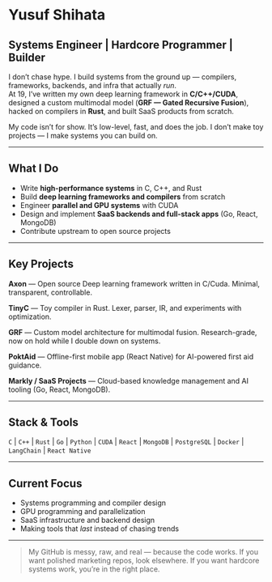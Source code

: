# Yusuf Shihata

## Systems Engineer | Hardcore Programmer | Builder

I don’t chase hype. I build systems from the ground up — compilers, frameworks, backends, and infra that actually *run*.  
At 19, I’ve written my own deep learning framework in **C/C++/CUDA**, designed a custom multimodal model (**GRF — Gated Recursive Fusion**), hacked on compilers in **Rust**, and built SaaS products from scratch.  

My code isn’t for show. It’s low-level, fast, and does the job. I don’t make toy projects — I make systems you can build on.

---

## What I Do

* Write **high-performance systems** in C, C++, and Rust  
* Build **deep learning frameworks and compilers** from scratch  
* Engineer **parallel and GPU systems** with CUDA  
* Design and implement **SaaS backends and full-stack apps** (Go, React, MongoDB)  
* Contribute upstream to open source projects  

---

## Key Projects

**Axon** — Open source Deep learning framework written in C/Cuda. Minimal, transparent, controllable.  

**TinyC** — Toy compiler in Rust. Lexer, parser, IR, and experiments with optimization.  

**GRF** — Custom model architecture for multimodal fusion. Research-grade, now on hold while I double down on systems.  

**PoktAid** — Offline-first mobile app (React Native) for AI-powered first aid guidance.  

**Markly / SaaS Projects** — Cloud-based knowledge management and AI tooling (Go, React, MongoDB).  

---

## Stack & Tools

`C` | `C++` | `Rust` | `Go` | `Python` | `CUDA` | `React` | `MongoDB` | `PostgreSQL` | `Docker` | `LangChain` | `React Native`

---

## Current Focus

* Systems programming and compiler design  
* GPU programming and parallelization  
* SaaS infrastructure and backend design  
* Making tools that *last* instead of chasing trends  

---

> My GitHub is messy, raw, and real — because the code works. If you want polished marketing repos, look elsewhere. If you want hardcore systems work, you’re in the right place.
